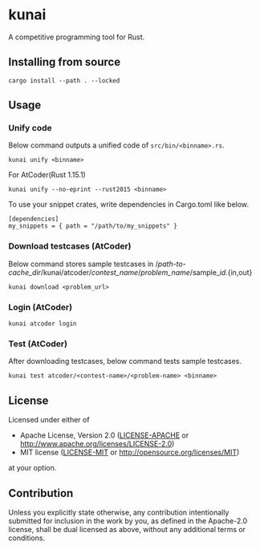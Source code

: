 kunai
===

A competitive programming tool for Rust.

## Installing from source

```
cargo install --path . --locked
```

## Usage

### Unify code

Below command outputs a unified code of `src/bin/<binname>.rs`.
```
kunai unify <binname>
```

For AtCoder(Rust 1.15.1)
```
kunai unify --no-eprint --rust2015 <binname>
```

To use your snippet crates, write dependencies in Cargo.toml like below.

```
[dependencies]
my_snippets = { path = "/path/to/my_snippets" }
```

### Download testcases (AtCoder)
Below command stores sample testcases in /*path-to-cache_dir*/kunai/atcoder/*contest_name*/*problem_name*/sample_*id*.{in,out}
```
kunai download <problem_url>
```

### Login (AtCoder)
```
kunai atcoder login
```

### Test (AtCoder)
After downloading testcases, below command tests sample testcases.
```
kunai test atcoder/<contest-name>/<problem-name> <binname>
```

## License

Licensed under either of

 * Apache License, Version 2.0
   ([LICENSE-APACHE](LICENSE-APACHE) or http://www.apache.org/licenses/LICENSE-2.0)
 * MIT license
   ([LICENSE-MIT](LICENSE-MIT) or http://opensource.org/licenses/MIT)

at your option.

## Contribution

Unless you explicitly state otherwise, any contribution intentionally submitted
for inclusion in the work by you, as defined in the Apache-2.0 license, shall be
dual licensed as above, without any additional terms or conditions.
